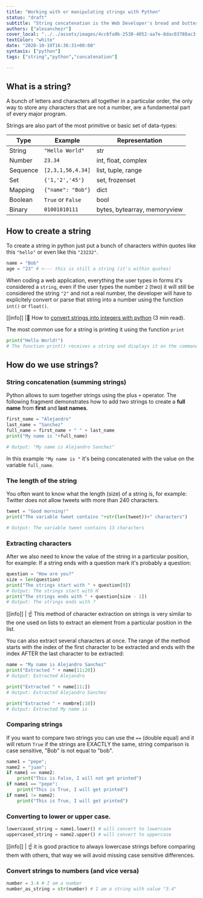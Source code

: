```yaml
---
title: "Working with or manipulating strings with Python"
status: "draft"
subtitle: "String concatenation is the Web Developer's bread and butter, our job is to concatenate strings to create HTML/CSS documents programmatically"
authors: ["alesanchezr"]
cover_local: "../../assets/images/4cc6fa0b-2530-4052-aa7e-8dac03788ac3.png"
textColor: "white"
date: "2020-10-19T16:36:31+00:00"
syntaxis: ["python"]
tags: ["string","python","concatenation"]

---
```


## What is a string?

A bunch of letters and characters all together in a particular order, the only way to store any characters that are not a number, are a fundamental part of every major program.

Strings are also part of the most primitive or basic set of data-types: 

| Type      | Example           | Representation                |
| ---       | ---               | ---                           |
| String    | `"Hello World"`   | str                           | just characters in a sequence                                 |
| Number    | `23.34`           | int, float, complex           | just numbers                                                  |
| Sequence  | `[2,3,1,56,4.34]` | list, tuple, range            | Iterable list of values with numerical indexes for positions  |
| Set       | `{'1,'2','45'}`   | set, frozenset                | Like Sequence but unordered and with duplicate elements       |
| Mapping   | `{"name": "Bob"}` | dict                          | Like Sequence but indexes are characters intead of incremental numbers |
| Boolean   | `True` or `False` | bool                          | just True or False |
| Binary    | `01001010111`     | bytes, bytearray, memoryview  | Ideal for low level operations                                |

## How to create a string

To create a string in python just put a bunch of characters within quotes like this `"hello"` or even like this `"23232"`.

```python
name = "Bob"
age = "23" # <--- this is still a string (it's within quotes)
```

When coding a web application, everything the user types in forms it's considered a `string`, even if the user types the number `2` (two) it will still be considered the string `"2"`  and not a real number, the developer will have to explicitely convert or parse that string into a number using the function `int()`  or `float()`.

[[info]]
|:link: How to [convert strings into integers with python](https://guide.freecodecamp.org/python/how-to-convert-strings-into-integers-in-python/) (3 min read).

The most common use for a string is printing it using the function `print`

```python
print("Hello World!")
# The function print() receives a string and displays it on the command line/terminal.
 ```

## How do we use strings?

### String concatenation (summing strings)

Python allows to sum together strings using the plus `+` operator. The following fragment demonstrates how to add two strings to create a **full name** from **first** and **last names**.

```python
first_name = "Alejandro"
last_name = "Sanchez"
full_name = first_name + " " + last_name
print("My name is "+full_name)

# Output: "My name is Alejandro Sanchez"
 ```

In this example `"My name is "` it's being concatenated with the value on the variable `full_name`.

### The length of the string

You often want to know what the length (size) of a string is, for example: Twitter does not allow tweets with more than 240 characters.

```python
tweet = "Good morning!"
print("The variable tweet contains "+str(len(tweet))+" characters")

# Output: The variable tweet contains 13 characters
```


### Extracting characters

After we also need to know the value of the string in a particular position, for example: If a string ends with a question mark it's probably a question:

```python
question = "How are you?"
size = len(question)
print("The strings start with " + question[0])
# Output: The strings start with H
print("The strings ends with " + question[size - 1])
# Output: The strings ends with ?

```

[[info]]
| :point_up: This method of character extraction on strings is very similar to the one used on lists to extract an element from a particular position in the list.   

You can also extract several characters at once. The range of the method starts with the index of the first character to be extracted and ends with the index AFTER the last character to be extracted:

```python
name = "My name is Alejandro Sanchez"
print("Extracted " + name[11:20])
# Output: Extracted Alejandro

print("Extracted " + name[11:])
# Output: Extracted Alejandro Sanchez

print("Extracted " + nombre[:10])
# Output: Extracted My name is 
```

### Comparing strings

If you want to compare two strings you can use the `==`  (double equal) and it will return `True`  if the strings are EXACTLY the same, string comparison is case sensitive, "Bob" is not equal to "bob".

```python
name1 = "pepe";
name2 = "juan";
if name1 == name2:
    print("This is False, I will not get printed")
if name1 == "pepe":
    print("This is True, I will get printed")
if name1 != name2:
    print("This is True, I will get printed")
```

### Converting to lower or upper case.

```python
lowercased_string = name1.lower() # will convert to lowercase
uppercased_string = name2.upper() # will convert to uppercase
```

[[info]]
| :point_up: it is good practice to always lowercase strings before comparing them with others, that way we will avoid missing case sensitive differences.

### Convert strings to numbers (and vice versa)

```python
number = 3.4 # I am a number
number_as_string = str(number) # I am a string with value "3.4"
```

